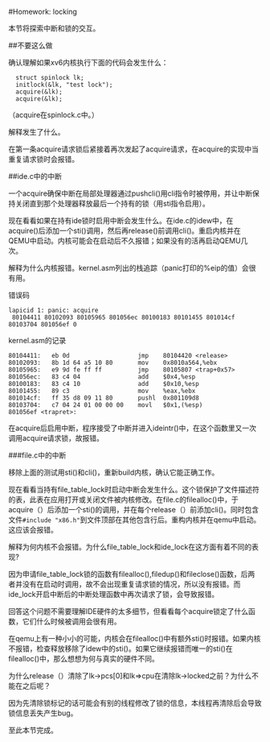 #Homework: locking
  
本节将探索中断和锁的交互。  
  
##不要这么做
  
确认理解如果xv6内核执行下面的代码会发生什么：  
```
  struct spinlock lk;
  initlock(&lk, "test lock");
  acquire(&lk);
  acquire(&lk);
```
（acquire在spinlock.c中。）    
  
解释发生了什么。  
  
在第一条acquire请求锁后紧接着再次发起了acquire请求，在acquire的实现中当重复请求锁时会报错。  
  
##ide.c中的中断
  
一个acquire确保中断在局部处理器通过pushcli()用cli指令时被停用，并让中断保持关闭直到那个处理器释放最后一个持有的锁（用sti指令启用）。  
  
现在看看如果在持有ide锁时启用中断会发生什么。在ide.c的idew中，在acquire()后添加一个sti()调用，然后再release()前调用cli()。重启内核并在QEMU中启动。内核可能会在启动后不久报错；如果没有的活再启动QEMU几次。  
  
解释为什么内核报错。kernel.asm列出的栈追踪（panic打印的%eip的值）会很有用。  
  
错误码  
```
lapicid 1: panic: acquire
 80104411 80102093 80105965 801056ec 80100183 80101455 801014cf 80103704 801056ef 0
```
kernel.asm的记录  
```
80104411:	eb 0d                	jmp    80104420 <release>
80102093:	8b 1d 64 a5 10 80    	mov    0x8010a564,%ebx
80105965:	e9 9d fe ff ff       	jmp    80105807 <trap+0x57>
801056ec:	83 c4 04             	add    $0x4,%esp
80100183:	83 c4 10             	add    $0x10,%esp
80101455:	89 c3                	mov    %eax,%ebx
801014cf:	ff 35 d8 09 11 80    	pushl  0x801109d8
80103704:	c7 04 24 01 00 00 00 	movl   $0x1,(%esp)
801056ef <trapret>:
```
在acquire后启用中断，程序接受了中断并进入ideintr()中，在这个函数里又一次调用acquire请求锁，故报错。  
  
  
###file.c中的中断  
  
移除上面的测试用sti()和cli()，重新build内核，确认它能正确工作。  
  
现在看看当持有file_table_lock时启动中断会发生什么。这个锁保护了文件描述符的表，此表在应用打开或关闭文件被内核修改。在file.c的filealloc()中，于acquire（）后添加一个sti()的调用，并在每个release（）前添加cli()。同时包含文件`#include "x86.h"`到文件顶部在其他包含行后。重构内核并在qemu中启动。这应该会报错。  
  
解释为何内核不会报错。为什么file_table_lock和ide_lock在这方面有着不同的表现?  
  
因为申请file_table_lock锁的函数有filealloc(),filedup()和fileclose()函数，后两者并没有在启动时调用，故不会出现重复请求锁的情况，所以没有报错。而ide_lock开启中断后的中断处理函数中再次请求了锁，会导致报错。
  
回答这个问题不需要理解IDE硬件的太多细节，但看看每个acquire锁定了什么函数，它们什么时候被调用会很有用。  
  
在qemu上有一种小小的可能，内核会在filealloc()中有额外sti()时报错。如果内核不报错，检查释放移除了idew中的sti()。如果它继续报错而唯一的sti()在filealloc()中，那么想想为何与真实的硬件不同。  
  
为什么release（）清除了lk->pcs[0]和lk=>cpu在清除lk->locked之前？为什么不能在之后呢？
  
因为先清除锁标记的话可能会有别的线程修改了锁的信息，本线程再清除后会导致锁信息丢失产生bug。  
  
至此本节完成。